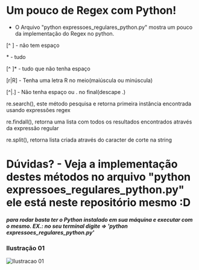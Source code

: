 # Um pouco de Regex com Python!

- O Arquivo "python expressoes_regulares_python.py" mostra um pouco da implementação do Regex no python.


 [^ ] - não tem espaço
 
 \* - tudo
 
 [^ ]* - tudo que não tenha espaço
 
 [r|R] - Tenha uma letra R no meio(maiúscula ou minúscula)
 
 [^|\.] - Não tenha espaço ou . no final(descape \.)
 
 
 re.search(), este método pesquisa e retorna primeira instância encontrada usando expressões regex
 
 re.findall(), retorna uma lista com todos os resultados encontrados através da expressão regular
 
 re.split(), retorna lista criada através do caracter de corte na string
 
 # Dúvidas? - Veja a implementação destes métodos no arquivo "python expressoes_regulares_python.py" ele está neste repositório mesmo :D
 


##### para rodar basta ter o Python instalado em sua máquina e executar com o mesmo. EX.: no seu terminal digite => 'python expressoes_regulares_python.py'


### Ilustração 01
![Ilustracao 01](https://image.ibb.co/ijLiXJ/ilustracao.png)
